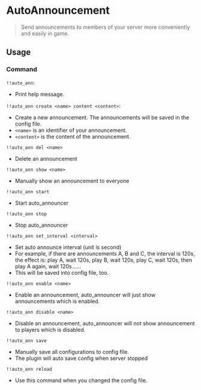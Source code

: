 # AutoAnnouncement

> Send announcements to members of your server more conveniently and easily in game.

## Usage

### Command

`!!auto_ann`:

- Print help message.

`!!auto_ann create <name> content <content>`:

- Create a new announcement. The announcements will be saved in the config file.
- `<name>` is an identifier of your announcement.
- `<content>` is the content of the announcement.

`!!auto_ann del <name>`

- Delete an announcement

`!!auto_ann show <name>`

- Manually show an announcement to everyone

`!!auto_ann start`

- Start auto_announcer

`!!auto_ann stop`

- Stop auto_announcer

`!!auto_ann set_interval <interval>`

- Set auto announce interval (unit is second)
- For example, if there are announcements A, B and C, the interval is 120s, the effect is: play A, wait 120s, play B,
  wait 120s, play C, wait 120s, then play A again, wait 120s......
- This will be saved into config file, too.

`!!auto_ann enable <name>`

- Enable an announcement, auto_announcer will just show announcements which is enabled.

`!!auto_ann disable <name>`

- Disable an announcement, auto_announcer will not show announcement to players which is disabled.

`!!auto_ann save`

- Manually save all configurations to config file.
- The plugin will auto save config when server stopped

`!!auto_ann reload`

- Use this command when you changed the config file.